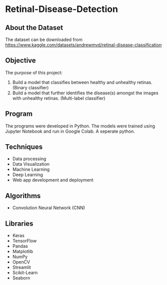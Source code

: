 # Retinal-Disease-Detection

## About the Dataset

The dataset can be downloaded from https://www.kaggle.com/datasets/andrewmvd/retinal-disease-classification

## Objective

The purpose of this project:
1. Build a model that classifies between healthy and unhealthy retinas. (Binary classifier)
2. Build a model that further identifies the disease(s) amongst the images with unhealthy retinas. (Multi-label classifier)

## Program

The programs were developed in Python. The models were trained using Jupyter Notebook and run in Google Colab. A seperate python. 

## Techniques

   - Data processing
   - Data Visualization
   - Machine Learning
   - Deep Learning 
   - Web app development and deployment  

## Algorithms 

   - Convolution Neural Network (CNN)  

## Libraries
  
   - Keras
   - TensorFlow
   - Pandas
   - Matplotlib
   - NumPy
   - OpenCV
   - Streamlit
   - Scikit-Learn
   - Seaborn
